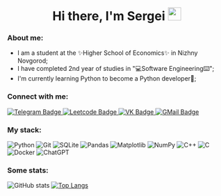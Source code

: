 <h1 align="center">
  Hi there, I'm Sergei
  <img src="https://media.giphy.com/media/hvRJCLFzcasrR4ia7z/giphy.gif" width="30px"/>
</h1>

<h3 align="left">About me:</h3>

- I am a student at the ✨Higher School of Economics✨ in Nizhny Novgorod;
- I have completed 2nd year of studies in "💻Software Engineering⌨️";
- I'm currently learning Python to become a Python developer🐍;

<h3 align="left">Connect with me:</h3>
<div id="badges" align="left">
  <a href="https://L0lbl4.t.me/">
    <img src="https://img.shields.io/badge/Telegram-2CA5E0?style=for-the-badge&logo=telegram&logoColor=white" alt="Telegram Badge"/>
  </a>
  <a href="https://leetcode.com/u/Lolbl4/">
    <img src="https://img.shields.io/badge/Leetcode-black?style=for-the-badge&logo=leetcode&logoColor=white" alt="Leetcode Badge"/>
  </a>
  <a href="https://vk.com/l0lbl4">
    <img src="https://img.shields.io/badge/-vk-blue?style=for-the-badge&logo=vk&logoColor=white" alt="VK Badge"/>
  </a>
  <a href="mailto:vdovenkov2000@gmail.com">
    <img src="https://img.shields.io/badge/Gmail-D14836?style=for-the-badge&logo=gmail&logoColor=white" alt="GMail Badge"/>
  </a>
</div>

<h3 align="left">My stack:</h3>

![Python](https://img.shields.io/badge/Python-3776AB?style=for-the-badge&logo=python&logoColor=ffdd54)
![Git](https://img.shields.io/badge/git-%23F05033.svg?style=for-the-badge&logo=git&logoColor=white)
![SQLite](https://img.shields.io/badge/sqlite-%2307405e.svg?style=for-the-badge&logo=sqlite&logoColor=white)
![Pandas](https://img.shields.io/badge/pandas-%23150458.svg?style=for-the-badge&logo=pandas&logoColor=white)
![Matplotlib](https://img.shields.io/badge/Matplotlib-%23ffffff.svg?style=for-the-badge&logo=Matplotlib&logoColor=black)
![NumPy](https://img.shields.io/badge/numpy-%23013243.svg?style=for-the-badge&logo=numpy&logoColor=white)
![C++](https://img.shields.io/badge/c++-%2300599C.svg?style=for-the-badge&logo=c%2B%2B&logoColor=white)
![C](https://img.shields.io/badge/c-%2300599C.svg?style=for-the-badge&logo=c&logoColor=white)
![Docker](https://img.shields.io/badge/docker-%230db7ed.svg?style=for-the-badge&logo=docker&logoColor=white)
![ChatGPT](https://img.shields.io/badge/chatGPT-74aa9c?style=for-the-badge&logo=openai&logoColor=white)

<h3 align="left">Some stats:</h3>

![GitHub stats](https://github-readme-stats.vercel.app/api?username=Vdovenkov-Sergei&theme=vision-friendly-dark)
[![Top Langs](https://github-readme-stats.vercel.app/api/top-langs/?username=Vdovenkov-Sergei&layout=compact&theme=vision-friendly-dark)](https://github.com/anuraghazra/github-readme-stats)
